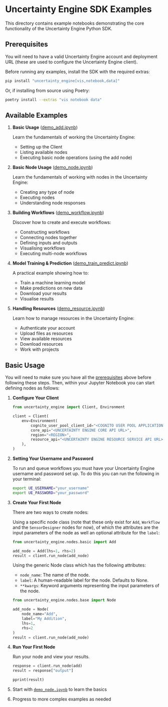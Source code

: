 # Uncertainty Engine SDK Examples

This directory contains example notebooks demonstrating the core functionality of the Uncertainty Engine Python SDK.

## Prerequisites

You will need to have a valid Uncertainty Engine account and deployment URL (these are used to configure the Uncertainty Engine client).

Before running any examples, install the SDK with the required extras:

```bash
pip install "uncertainty_engine[vis,notebook,data]"
```

Or, if installing from source using Poetry:

```bash
poetry install --extras "vis notebook data"
```

## Available Examples

1. **Basic Usage** ([demo_add.ipynb](./demo_add.ipynb))

   Learn the fundamentals of working the Uncertainty Engine:

   - Setting up the Client
   - Listing available nodes
   - Executing basic node operations (using the add node)

2. **Basic Node Usage** ([demo_node.ipynb](./demo_node.ipynb))

   Learn the fundamentals of working with nodes in the Uncertainty Engine:

   - Creating any type of node
   - Executing nodes
   - Understanding node responses

3. **Building Workflows** ([demo_workflow.ipynb](./demo_workflow.ipynb))

   Discover how to create and execute workflows:

   - Constructing workflows
   - Connecting nodes together
   - Defining inputs and outputs
   - Visualising workflows
   - Executing multi-node workflows

4. **Model Training & Prediction** ([demo_train_predict.ipynb](./demo_train_predict.ipynb))

   A practical example showing how to:

   - Train a machine learning model
   - Make predictions on new data
   - Download your results
   - Visualise results

5. **Handling Resources** ([demo_resource.ipynb](./demo_resource.ipynb))

   Learn how to manage resources in the Uncertainty Engine:

   - Authenticate your account
   - Upload files as resources
   - View available resources
   - Download resources
   - Work with projects

## Basic Usage

You will need to make sure you have all the [prerequisites](#prerequisites) above before following these steps. Then, within your Jupyter Notebook you can start defining nodes as follows:

1. **Configure Your Client**

    ```python
    from uncertainty_engine import Client, Environment

    client = Client(
        env=Environment(
            cognito_user_pool_client_id="<COGNITO USER POOL APPLICATION CLIENT ID>",
            core_api="<UNCERTAINTY ENGINE CORE API URL>",
            region="<REGION>",
            resource_api="<UNCERTAINTY ENGINE RESOURCE SERVICE API URL>",
        ),
    )
    ```

1. **Setting Your Username and Password**

   To run and queue workflows you must have your Uncertainty Engine username and password set up. To do this you can run the following in your terminal:

    ```bash
    export UE_USERNAME="your_username"
    export UE_PASSWORD="your_password"
    ```

1. **Create Your First Node**

   There are two ways to create nodes:

   Using a specific node class (note that these only exist for `Add`, `Workflow` and the `SensorDesigner` nodes for now), of which the attributes are the input parameters of the node as well an optional attribute for the `label`:

   ```python
   from uncertainty_engine.nodes.basic import Add

   add_node = Add(lhs=1, rhs=2)
   result = client.run_node(add_node)
   ```

   Using the generic Node class which has the following attributes:

   - `node_name`: The name of the node.
   - `label`: A human-readable label for the node. Defaults to None.
   - `**kwargs`: Keyword arguments representing the input parameters of the node.

   ```python
   from uncertainty_engine.nodes.base import Node

   add_node = Node(
       node_name="Add",
       label="My Addition",
       lhs=1,
       rhs=2
   )
   result = client.run_node(add_node)
   ```

1. **Run Your First Node**

   Run your node and view your results.

   ```python
   response = client.run_node(add)
   result = response["output"]

   pprint(result)
   ```

1. Start with [`demo_node.ipynb`](./demo_node.ipynb) to learn the basics
1. Progress to more complex examples as needed

